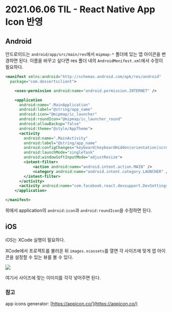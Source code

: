 # 2021.06.06 TIL - React Native App Icon 반영

## Android

안드로이드는 `android/app/src/main/res`에서 `mipmap-*` 폴더에 있는 앱 아이콘을 변경하면 된다. 이름을 바꾸고 싶다면 res 폴더 내의 `AndroidMenifest.xml`에서 수정이 필요하다.

```xml
<manifest xmlns:android="http://schemas.android.com/apk/res/android"
  package="com.dessertsclient">

    <uses-permission android:name="android.permission.INTERNET" />

    <application
      android:name=".MainApplication"
      android:label="@string/app_name"
      android:icon="@mipmap/ic_launcher"
      android:roundIcon="@mipmap/ic_launcher_round"
      android:allowBackup="false"
      android:theme="@style/AppTheme">
      <activity
        android:name=".MainActivity"
        android:label="@string/app_name"
        android:configChanges="keyboard|keyboardHidden|orientation|screenSize|uiMode"
        android:launchMode="singleTask"
        android:windowSoftInputMode="adjustResize">
        <intent-filter>
            <action android:name="android.intent.action.MAIN" />
            <category android:name="android.intent.category.LAUNCHER" />
        </intent-filter>
      </activity>
      <activity android:name="com.facebook.react.devsupport.DevSettingsActivity" />
    </application>

</manifest>
```

위에서 application의 `android:icon`과 `android:roundIcon`을 수정하면 된다.

## iOS

iOS는 XCode 실행이 필요하다.

XCode에서 프로젝트를 불러온 뒤 `images.xcassets`를 열면 각 사이즈에 맞게 앱 아이콘을 설정할 수 있는 뷰를 볼 수 있다.

![](https://user-images.githubusercontent.com/30178507/121031028-f6adfa80-c7e4-11eb-89aa-374c4b8adb61.png)

여기서 사이즈에 맞는 이미지를 각각 넣어주면 된다.

### 참고

app icons generator: [https://appicon.co/](https://appicon.co/)
